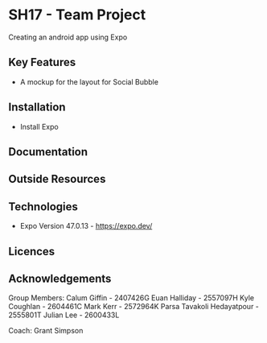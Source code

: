 # SH17 - Team Project

Creating an android app using Expo

## Key Features

* A mockup for the layout for Social Bubble

## Installation

* Install Expo

## Documentation

## Outside Resources

## Technologies

* Expo Version 47.0.13 - https://expo.dev/

## Licences

## Acknowledgements

Group Members:
Calum Giffin - 2407426G
Euan Halliday - 2557097H
Kyle Coughlan - 2604461C
Mark Kerr - 2572964K
Parsa Tavakoli Hedayatpour - 2555801T
Julian Lee - 2600433L

Coach:
Grant Simpson

